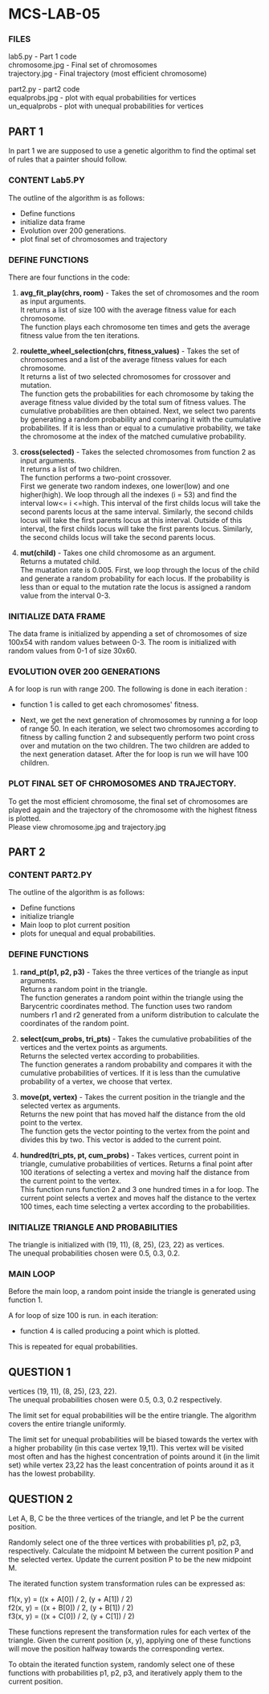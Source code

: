 # MCS-LAB-05
### FILES
lab5.py - Part 1 code\
chromosome.jpg - Final set of chromosomes\
trajectory.jpg - Final trajectory (most efficient chromosome)

part2.py - part2 code\
equalprobs.jpg - plot with equal probabilities for vertices\
un_equalprobs - plot with unequal probabilities for vertices

## PART 1
In part 1 we are supposed to use a genetic algorithm to find the optimal set of rules that a painter should follow.

### CONTENT Lab5.PY
The outline of the algorithm is as follows:
- Define functions 
- initialize data frame
- Evolution over 200 generations.
- plot final set of chromosomes and trajectory

### DEFINE FUNCTIONS
There are four functions in the code:

1) **avg_fit_play(chrs, room)** - Takes the set of chromosomes and the room as input arguments.\
It returns a list of size 100 with the average fitness value for each chromosome.\
The function plays each chromosome ten times and gets the average fitness value from the ten iterations.


2) **roulette_wheel_selection(chrs, fitness_values)** - Takes the set of chromosomes and a list of the average fitness values for each chromosome.\
It returns a list of two selected chromosomes for crossover and mutation.\
The function gets the probabilities for each chromosome by taking the average fitness value divided by the total sum of fitness values.
The cumulative probabilities are then obtained.
Next, we select two parents by generating a random probability and comparing it with the cumulative probabilites.
If it is less than or equal to a cumulative probability, we take the chromosome at the index of the matched cumulative probability.


3) **cross(selected)** - Takes the selected chromosomes from function 2 as input arguments.\
It returns a list of two children.\
The function performs a two-point crossover.\
First we generate two random indexes, one lower(low) and one higher(high). 
We loop through all the indexes (i = 53) and find the interval low<= i <=high.
This interval of the first childs locus will take the second parents locus at the same interval.
Similarly, the second childs locus will take the first parents locus at this interval.
Outside of this interval, the first childs locus will take the first parents locus.
Similarly, the second childs locus will take the second parents locus.


4) **mut(child)** - Takes one child chromosome as an argument.\
Returns a mutated child.\
The muatation rate is 0.005.
First, we loop through the locus of the child and generate a random probability for each locus.
If the probability is less than or equal to the mutation rate the locus is assigned a random value from the interval 0-3.

### INITIALIZE DATA FRAME
The data frame is initialized by appending a set of chromosomes of size 100x54 with random values between 0-3.
The room is initialized with random values from 0-1 of size 30x60.

### EVOLUTION OVER 200 GENERATIONS
A for loop is run with range 200. The following is done in each iteration :
- function 1 is called to get each chromosomes' fitness.

- Next, we get the next generation of chromosomes by running a for loop of range 50.
In each iteration, we select two chromosomes according to fitness by calling function 2 and subsequently perform two point cross over and mutation on the two children.
The two children are added to the next generation dataset.
After the for loop is run we will have 100 children.

### PLOT FINAL SET OF CHROMOSOMES AND TRAJECTORY.
To get the most efficient chromosome, the final set of chromosomes are played again and the trajectory of the chromosome with the highest fitness is plotted.\
Please view chromosome.jpg and trajectory.jpg

## PART 2
### CONTENT PART2.PY
The outline of the algorithm is as follows:
- Define functions 
- initialize triangle
- Main loop to plot current position
- plots for unequal and equal probabilities.

### DEFINE FUNCTIONS
1) **rand_pt(p1, p2, p3)** - Takes the three vertices of the triangle as input arguments.\
Returns a random point in the triangle.\
The function generates a random point within the triangle using the Barycentric coordinates method. The function uses two random numbers r1 and r2 generated from a uniform distribution to calculate the coordinates of the random point.


2) **select(cum_probs, tri_pts)** - Takes the cumulative probabilities of the vertices and the vertex points as arguments.\
Returns the selected vertex according to probabilities.\
The function generates a random probability and compares it with the cumulative probabilities of vertices.
If it is less than the cumulative probability of a vertex, we choose that vertex.


3) **move(pt, vertex)** - Takes the current position in the triangle and the selected vertex as arguments.\
Returns the new point that has moved half the distance from the old point to the vertex.\
The function gets the vector pointing to the vertex from the point and divides this by two.
This vector is added to the current point.


4) **hundred(tri_pts, pt, cum_probs)** - Takes vertices, current point in triangle, cumulative probabilities of vertices.
Returns a final point after 100 iterations of selecting a vertex and moving half the distance from the current point to the vertex.\
This function runs function 2 and 3 one hundred times in a for loop. The current point selects a vertex and moves half the distance to the vertex 100 times, each time selecting a vertex according to the probabilities.

   
### INITIALIZE TRIANGLE AND PROBABILITIES
The triangle is initialized with (19, 11), (8, 25), (23, 22) as vertices.\
The unequal probabilities chosen were 0.5, 0.3, 0.2.

### MAIN LOOP
Before the main loop, a random point inside the triangle is generated using function 1.

A for loop of size 100 is run.
in each iteration:
- function 4 is called producing a point which is plotted.

This is repeated for equal probabilities.

## QUESTION 1
vertices (19, 11), (8, 25), (23, 22).\
The unequal probabilities chosen were 0.5, 0.3, 0.2 respectively.

The limit set for equal probabilities will be the entire triangle. The algorithm covers the entire triangle uniformly.

The limit set for unequal probabilities will be biased towards the vertex with a higher probability (in this case vertex 19,11).
This vertex will be visited most often and has the highest concentration of points around it (in the limit set) while
vertex 23,22 has the least concentration of points around it as it has the lowest probability.

## QUESTION 2
Let A, B, C be the three vertices of the triangle, and let P be the current position.

Randomly select one of the three vertices with probabilities p1, p2, p3, respectively.
Calculate the midpoint M between the current position P and the selected vertex.
Update the current position P to be the new midpoint M.

The iterated function system transformation rules can be expressed as:

f1(x, y) = ((x + A[0]) / 2, (y + A[1]) / 2)\
f2(x, y) = ((x + B[0]) / 2, (y + B[1]) / 2)\
f3(x, y) = ((x + C[0]) / 2, (y + C[1]) / 2)

These functions represent the transformation rules for each vertex of the triangle. 
Given the current position (x, y), applying one of these functions will move the position halfway towards the corresponding vertex.

To obtain the iterated function system, randomly select one of these functions with probabilities p1, p2, p3, and iteratively apply them to the current position.









